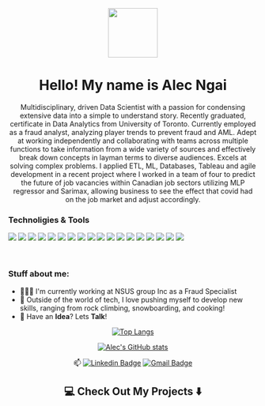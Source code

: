 <div id="header" align="center">
  <img src="https://media.giphy.com/media/M9gbBd9nbDrOTu1Mqx/giphy.gif" width="100"/>
 </div>
 
 <div id="counter" align="center">
    <img src="https://komarev.com/ghpvc/?username=your-github-alecngai&style=flat-square&color=blue" alt=""/>
 </div>
 
<h1 align="center"> Hello! My name is Alec Ngai</h1>

<p align="center"> 
Multidisciplinary, driven Data Scientist with a passion for condensing extensive data into a simple to understand story. Recently graduated,  certificate in Data Analytics from University of Toronto. Currently employed as a fraud analyst, analyzing player trends to prevent fraud and AML. Adept at working independently and collaborating with teams across multiple functions to take information from a wide variety of sources and effectively break down concepts in layman terms to diverse audiences. Excels at solving complex problems. I applied ETL, ML, Databases, Tableau and agile development in a recent project where I worked in a team of four to predict the future of job vacancies within Canadian job sectors utilizing MLP regressor and Sarimax, allowing business to see the effect that covid had on the job market and adjust accordingly.  
</p>

### Technoligies & Tools

![](https://img.shields.io/badge/OS-Linux-informational?style=flat&logo=linux&logoColor=white)
![](https://img.shields.io/badge/OS-Windows-informational?style=flat&logo=windows&logoColor=white)
![](https://img.shields.io/badge/IDE-VisualStudioCode-informational?style=flat&logo=visualstudio&logoColor=white)
![](https://img.shields.io/badge/Code-Python-informational?style=flat&logo=python&logoColor=white)
![](https://img.shields.io/badge/Code-R-informational?style=flat&logo=R&logoColor=white)
![](https://img.shields.io/badge/Code-SQL-informational?style=flat&logo=SQLite&logoColor=white)
![](https://img.shields.io/badge/Code-VBA-informational?style=flat&logo=MicrosoftExcel&logoColor=white)
![](https://img.shields.io/badge/Code-Java-informational?style=flat&logo=javascript&logoColor=white)
![](https://img.shields.io/badge/Code-HTML5-informational?style=flat&logo=html5&logoColor=white)
![](https://img.shields.io/badge/Code-CSS3-informational?style=flat&logo=css3&logoColor=white)
![](https://img.shields.io/badge/Tools-Anaconda-informational?style=flat&logo=anaconda&logoColor=white)
![](https://img.shields.io/badge/Tools-VMware-informational?style=flat&logo=vmware&logoColor=white)
![](https://img.shields.io/badge/Tools-PostgreSQL-informational?style=flat&logo=PostgreSQL&logoColor=white)
![](https://img.shields.io/badge/Shell-Bash-informational?style=flat&logo=GNUBash&logoColor=white)
![](https://img.shields.io/badge/Cloud-AWS-informational?style=flat&logo=vmware&logoColor=white)
![](https://img.shields.io/badge/Framework-Keras-informational?style=flat&logo=Keras&logoColor=white)
![](https://img.shields.io/badge/Framework-TensorFlow-informational?style=flat&logo=TensorFlow&logoColor=white)
![](https://img.shields.io/badge/Framework-Scikit-informational?style=flat&logo=Scikit-learn&logoColor=white)


<br>

### Stuff about me:

- 👨🏽‍💻 I'm currently working at NSUS group Inc as a Fraud Specialist 
- 🌱 Outside of the world of tech, I love pushing myself to develop new skills, ranging from rock climbing, snowboarding, and cooking! 
- 💬 Have an **Idea**? Lets **Talk**!

<div align="center">
  
[![Top Langs](https://github-readme-stats.vercel.app/api/top-langs/?username=alecngai&layout=compact&show_icons=true&theme=tokyonight&hide_border=true)](https://github.com/alecngai/github-readme-stats)
   
[![Alec's GitHub stats](https://github-readme-stats.vercel.app/api?username=alecngai&show_icons=true&theme=tokyonight&hide_border=true)](https://github.com/alecngai/github-readme-stats)
  
📫 [![Linkedin Badge](https://img.shields.io/badge/-alecngai-blue?style=flat&logo=Linkedin&logoColor=white&link=https://www.linkedin.com/in/alecngai/)](https://www.linkedin.com/in/alecngai/)
[![Gmail Badge](https://img.shields.io/badge/-alecngai.jobs@gmail.com-c14438?style=flat&logo=Gmail&logoColor=white&link=mailto:alecngai.jobs@gmail.com)](mailto:alecngai.jobs@gmail.com)

</div>

<h2  align="center">💻 Check Out My Projects ⬇️ </h2>

